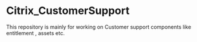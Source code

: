 # Citrix_CustomerSupport
This repository is mainly for working on Customer support components like entitlement , assets etc.
